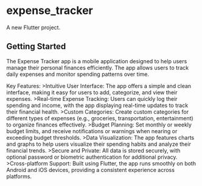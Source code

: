 # expense_tracker

A new Flutter project.

## Getting Started

The Expense Tracker app is a mobile application designed to help users manage their personal finances efficiently. The app allows users to track daily expenses and monitor spending patterns over time.

Key Features:
	>Intuitive User Interface: The app offers a simple and clean interface, making it easy for users to add, categorize, and view their expenses.
	>Real-time Expense Tracking: Users can quickly log their spending and income, with the app displaying real-time updates to track their financial health.
	>Custom Categories: Create custom categories for different types of expenses (e.g., groceries, transportation, entertainment) to organize finances effectively.
	>Budget Planning: Set monthly or weekly budget limits, and receive notifications or warnings when nearing or exceeding budget thresholds.
	>Data Visualization: The app features charts and graphs to help users visualize their spending habits and analyze their financial trends.
	>Secure and Private: All data is stored securely, with optional password or biometric authentication for additional privacy.
	>Cross-platform Support: Built using Flutter, the app runs smoothly on both Android and iOS devices, providing a consistent experience across platforms.

